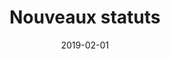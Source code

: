 ---
layout: default
date: 2019-02-01
img: 
category: statuts
title: "Nouveaux statuts"
description: "Les statuts de l'association viennent d'être rédigés pour validation. Consultez les statuts ci-dessous."
linkdoc: 
nextdate:
tags: association
doclink: "/doc/statuts.pdf"
---